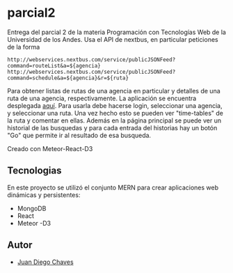 # parcial2

Entrega del parcial 2 de la materia Programación con Tecnologías Web de la Universidad de los Andes. Usa el API de nextbus,
en particular peticiones de la forma 


`http://webservices.nextbus.com/service/publicJSONFeed?command=routeList&a=${agencia}`
`http://webservices.nextbus.com/service/publicJSONFeed?command=schedule&a=${agencia}&r=${ruta}`

Para obtener listas de rutas de una agencia en particular y detalles de una ruta de una agencia, respectivamente.
La aplicación se encuentra desplegada [aquí](http://parcial2-web-dev.herokuapp.com/). Para usarla debe hacerse login, seleccionar una agencia, y seleccionar una ruta. Una vez hecho esto se pueden ver "time-tables" de la ruta y comentar en ellas. Además en la página principal se puede ver un historial de las busquedas y para cada entrada del historias hay un botón "Go" que permite ir al resultado de esa busqueda. 

Creado con Meteor-React-D3


## Tecnologias

En este proyecto se utilizó el conjunto MERN para crear aplicaciones web dinámicas y persistentes:
  - MongoDB
  - React
  - Meteor
  -D3

## Autor
 
  - [Juan Diego Chaves](https://github.com/jd-chaves)
